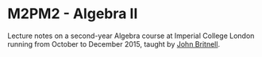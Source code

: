 # M2PM2 - Algebra II
Lecture notes on a second-year Algebra course at Imperial College London running from October to December 2015, taught by [John Britnell](http://wwwf.imperial.ac.uk/~jbritnel/).
